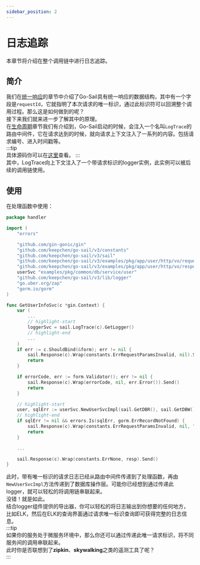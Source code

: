 ```yaml
---
sidebar_position: 2
---
```


# 日志追踪  
本章节将介绍在整个调用链中进行日志追踪。  
## 简介  
我们在[统一响应](../concepts/http-toolkit.md#统一响应)的章节中介绍了Go-Sail具有统一响应的数据结构，其中有一个字段是`requestId`，它就指明了本次请求的唯一标识，通过此标识符可以回溯整个调用过程。那么这是如何做到的呢？  
接下来我们就来进一步了解其中的原理。  
在[生命周期](../concepts/lifecycle.md)章节我们有介绍到，Go-Sail启动的时候，会注入一个名叫`LogTrace`的路由中间件，它在请求达到的时候，就向请求上下文注入了一系列的内容。包括请求编号、进入时间戳等。  
:::tip  
具体源码你可以在[这里](https://github.com/keepchen/go-sail/blob/main/http/middleware/logtrace.go)查看。
:::  
其中，LogTrace向上下文注入了一个带请求标识的logger实例，此实例可以被后续的调用链使用。  
## 使用  
在处理函数中使用：  
```go title="examples/pkg/app/user/handler/userinfo.go" showLineNumbers  
package handler

import (
    "errors"

    "github.com/gin-gonic/gin"
    "github.com/keepchen/go-sail/v3/constants"
    "github.com/keepchen/go-sail/v3/sail"
    "github.com/keepchen/go-sail/v3/examples/pkg/app/user/http/vo/request"
    "github.com/keepchen/go-sail/v3/examples/pkg/app/user/http/vo/response"
    userSvc "examples/pkg/common/db/service/user"
    "github.com/keepchen/go-sail/v3/lib/logger"
    "go.uber.org/zap"
    "gorm.io/gorm"
)

func GetUserInfoSvc(c *gin.Context) {
    var (
        ...
        // highlight-start
        loggerSvc = sail.LogTrace(c).GetLogger()
        // highlight-end
        ...
    )
    if err := c.ShouldBind(&form); err != nil {
        sail.Response(c).Wrap(constants.ErrRequestParamsInvalid, nil).Send()
        return
    }

    if errorCode, err := form.Validator(); err != nil {
        sail.Response(c).Wrap(errorCode, nil, err.Error()).Send()
        return
    }

    // highlight-start
    user, sqlErr := userSvc.NewUserSvcImpl(sail.GetDBR(), sail.GetDBW(), loggerSvc).GetUser(form.UserID)
    // highlight-end
    if sqlErr != nil && errors.Is(sqlErr, gorm.ErrRecordNotFound) {
        sail.Response(c).Wrap(constants.ErrRequestParamsInvalid, nil, "user not found").Send()
        return
    }

    ...

    sail.Response(c).Wrap(constants.ErrNone, resp).Send()
}
```  
此时，带有唯一标识的请求日志已经从路由中间件传递到了处理函数，再由`NewUserSvcImpl`方法传递到了数据库操作层。可能你已经想到通过传递此logger，就可以轻松的将调用链串联起来。  
没错！就是如此。  
结合logger组件提供的导出器，你可以轻松的将日志输出到你想要的任何地方，比如ELK，然后在ELK的查询界面通过请求唯一标识查询即可获得完整的日志信息。  
:::tip  
如果你的服务处于微服务环境中，那么你还可以通过传递此唯一请求标识，将不同服务间的调用串联起来。  
此时你是否联想到了**zipkin**、**skywalking**之类的遥测工具了呢？  
:::